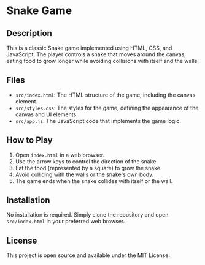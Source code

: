 # Snake Game

## Description
This is a classic Snake game implemented using HTML, CSS, and JavaScript. The player controls a snake that moves around the canvas, eating food to grow longer while avoiding collisions with itself and the walls.

## Files
- `src/index.html`: The HTML structure of the game, including the canvas element.
- `src/styles.css`: The styles for the game, defining the appearance of the canvas and UI elements.
- `src/app.js`: The JavaScript code that implements the game logic.

## How to Play
1. Open `index.html` in a web browser.
2. Use the arrow keys to control the direction of the snake.
3. Eat the food (represented by a square) to grow the snake.
4. Avoid colliding with the walls or the snake's own body.
5. The game ends when the snake collides with itself or the wall.

## Installation
No installation is required. Simply clone the repository and open `src/index.html` in your preferred web browser.

## License
This project is open source and available under the MIT License.